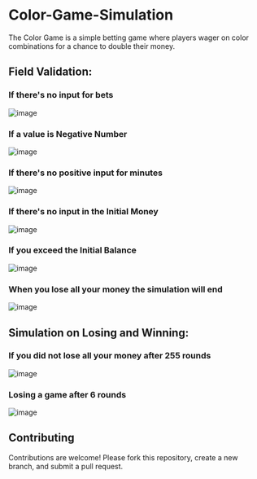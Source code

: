 # Color-Game-Simulation
The Color Game is a simple betting game where players wager on color combinations for a chance to double their money.

## Field Validation:

### If there's no input for bets
![image](https://github.com/user-attachments/assets/c51f1fde-7a67-43cc-84e2-575603ad559b)

### If a value is Negative Number
![image](https://github.com/user-attachments/assets/eb4aa7ab-18a5-4342-9373-7fae67b8a923)

### If there's no positive input for minutes
![image](https://github.com/user-attachments/assets/472273e6-b2d4-41b7-b8c6-4f4822c4572c)

### If there's no input in the Initial Money
![image](https://github.com/user-attachments/assets/5918f233-2448-4ebb-bfbe-ece002545146)

### If you exceed the Initial Balance
![image](https://github.com/user-attachments/assets/da0ba051-9bd0-4485-9635-0546d849a91f)

### When you lose all your money the simulation will end
![image](https://github.com/user-attachments/assets/bf1f2232-2d50-4f71-b6b5-eba15dc391e6)

## Simulation on Losing and Winning:

### If you did not lose all your money after 255 rounds
![image](https://github.com/user-attachments/assets/1c7bd66d-e1df-4317-b415-e8a8e403b746)

### Losing a game after 6 rounds
![image](https://github.com/user-attachments/assets/fd1cb973-3b41-45a7-b03d-cf21b8b98d29)


## Contributing  
Contributions are welcome! Please fork this repository, create a new branch, and submit a pull request.  

